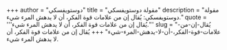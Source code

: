 +++
author = "دوستويفسكي"
title = "مقولة دوستويفسكي"
description = "مقولة دوستويفسكي: يُقال إن من علامات قوة الفكر، أن لا يدهش المرء شيء."
quote = '''يُقال إن من علامات قوة الفكر، أن لا يدهش المرء شيء.'''
slug = "يُقال-إن-من-علامات-قوة-الفكر،-أن-لا-يدهش-المرء-شيء"
+++
يُقال إن من علامات قوة الفكر، أن لا يدهش المرء شيء.
